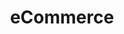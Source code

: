 ---
updatedAt: 2021-07-16
feed: true
read_more: false
title: eCommerce
summary: eCommerce online stores and webshops, based on open-source platforms. SnipCart, WooCommerce, OpenCart...
---